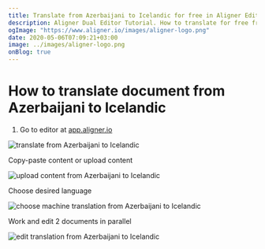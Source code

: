 ```yaml
---
title: Translate from Azerbaijani to Icelandic for free in Aligner Editor
description: Aligner Dual Editor Tutorial. How to translate for free from Azerbaijani to Icelandic. Aligner is multilingual document management platform. 
ogImage: "https://www.aligner.io/images/aligner-logo.png"
date: 2020-05-06T07:09:21+03:00
image: ../images/aligner-logo.png
onBlog: true
---
```


# How to translate document from Azerbaijani to Icelandic

1. Go to editor at [app.aligner.io](https://app.aligner.io "Aligner App web page")

![translate from Azerbaijani to Icelandic](../aligner-blank-editor.png "translate from Azerbaijani to Icelandic")

Copy-paste content or upload content

![upload content from Azerbaijani to Icelandic](../aligner-uploaded-document.png "upload content from Azerbaijani to Icelandic")

Choose desired language

![choose machine translation from Azerbaijani to Icelandic](../aligner-language-dropdown.png "choose machine translation from Azerbaijani to Icelandic")

Work and edit 2 documents in parallel

![edit translation from Azerbaijani to Icelandic](../aligner-double-sitded-editor.png "edit translation from Azerbaijani to Icelandic")

